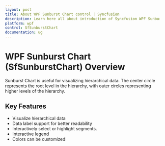 ```yaml
---
layout: post
title: About WPF Sunburst Chart control | Syncfusion
description: Learn here all about introduction of Syncfusion WPF Sunburst Chart (SfSunburstChart) control, its elements and more.
platform: wpf
control: SfSunburstChart
documentation: ug
---
```


# WPF Sunburst Chart (SfSunburstChart) Overview

Sunburst Chart is useful for visualizing hierarchical data. The center circle represents the root level in the hierarchy, with outer circles representing higher levels of the hierarchy.
 
## Key Features

* Visualize hierarchical data
* Data label support for better readability
* Interactively select or highlight segments.
* Interactive legend
* Colors can be customized
